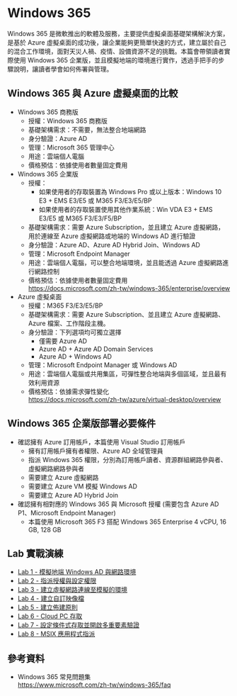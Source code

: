 # Windows 365
Windows 365 是微軟推出的軟體及服務，主要提供虛擬桌面基礎架構解決方案，是基於 Azure 虛擬桌面的成功後，讓企業能夠更簡單快速的方式，建立屬於自己的混合工作環境，面對天災人禍、疫情、設備資源不足的挑戰。本篇會帶領讀者實際使用 Windows 365 企業版，並且模擬地端的環境進行實作，透過手把手的步驟說明，讓讀者學會如何佈署與管理。<br>

## Windows 365 與 Azure 虛擬桌面的比較
- Windows 365 商務版<br>
  - 授權：Windows 365 商務版<br>
  - 基礎架構需求：不需要，無法整合地端網路<br>
  - 身分驗證：Azure AD<br>
  - 管理：Microsoft 365 管理中心<br>
  - 用途：雲端個人電腦<br>
  - 價格預估：依據使用者數量固定費用<br>
- Windows 365 企業版<br>
  - 授權：<br>
    - 如果使用者的存取裝置為 Windows Pro 或以上版本：Windows 10 E3 + EMS E3/E5 或 M365 F3/E3/E5/BP<br>
    - 如果使用者的存取裝置使用其他作業系統：Win VDA E3 + EMS E3/E5 或 M365 F3/E3/F5/BP <br>
  - 基礎架構需求：需要 Azure Subscription，並且建立 Azure 虛擬網路，用於連線至 Azure 虛擬網路或地端的 Windows AD 進行驗證<br>
  - 身分驗證：Azure AD、Azure AD Hybrid Join、Windows AD<br>
  - 管理：Microsoft Endpoint Manager<br>
  - 用途：雲端個人電腦，可以整合地端環境，並且能透過 Azure 虛擬網路進行網路控制<br>
  - 價格預估：依據使用者數量固定費用<br>
https://docs.microsoft.com/zh-tw/windows-365/enterprise/overview<br>
- Azure 虛擬桌面<br>
  - 授權：M365 F3/E3/E5/BP<br>
  - 基礎架構需求：需要 Azure Subscription、並且建立 Azure 虛擬網路、Azure 檔案、工作階段主機。<br>
  - 身分驗證：下列選項均可獨立選擇<br>
    - 僅需要 Azure AD<br>
    - Azure AD + Azure AD Domain Services<br>
    - Azure AD + Windows AD<br>
  - 管理：Microsoft Endpoint Manager 或 Windows AD<br>
  - 用途：雲端個人電腦或共用集區，可彈性整合地端與多個區域，並且最有效利用資源<br>
  - 價格預估：依據需求彈性變化<br>
https://docs.microsoft.com/zh-tw/azure/virtual-desktop/overview<br>

## Windows 365 企業版部署必要條件

- 確認擁有 Azure 訂用帳戶，本篇使用 Visual Studio 訂用帳戶<br>
  - 擁有訂用帳戶擁有者權限、Azure AD 全域管理員<br>
  - 指派 Windows 365 權限，分別為訂用帳戶讀者、資源群組網路參與者、虛擬網路網路參與者<br>
  - 需要建立 Azure 虛擬網路<br>
  - 需要建立 Azure VM 模擬 Windows AD<br>
  - 需要建立 Azure AD Hybrid Join<br>
- 確認擁有相對應的 Windows 365 與 Microsoft 授權 (需要包含 Azure AD P1、Microsoft Endpoint Manager)<br>
  - 本篇使用 Microsoft 365 F3 搭配 Windows 365 Enterprise 4 vCPU, 16 GB, 128 GB<br>

## Lab 實戰演練

- [Lab 1 - 模擬地端 Windows AD 與網路環境](https://github.com/BrianHsing/Windows365/blob/main/Lab1.md)<br>
- [Lab 2 - 指派授權與設定權限](https://github.com/BrianHsing/Windows365/blob/main/Lab2.md)<br>
- [Lab 3 - 建立虛擬網路連線至模擬的環境](https://github.com/BrianHsing/Windows365/blob/main/Lab3.md)<br>
- [Lab 4 - 建立自訂映像檔](https://github.com/BrianHsing/Windows365/blob/main/Lab4.md)<br>
- [Lab 5 - 建立佈建原則](https://github.com/BrianHsing/Windows365/blob/main/Lab5.md)<br>
- [Lab 6 - Cloud PC 存取](https://github.com/BrianHsing/Windows365/blob/main/Lab6.md)<br>
- [Lab 7 - 設定條件式存取並開啟多重要素驗證](https://github.com/BrianHsing/Windows365/blob/main/Lab7.md)<br>
- [Lab 8 - MSIX 應用程式指派](https://github.com/BrianHsing/Windows365/blob/main/Lab8.md)<br>

## 參考資料
- Windows 365 常見問題集<br>
  https://www.microsoft.com/zh-tw/windows-365/faq<br>
